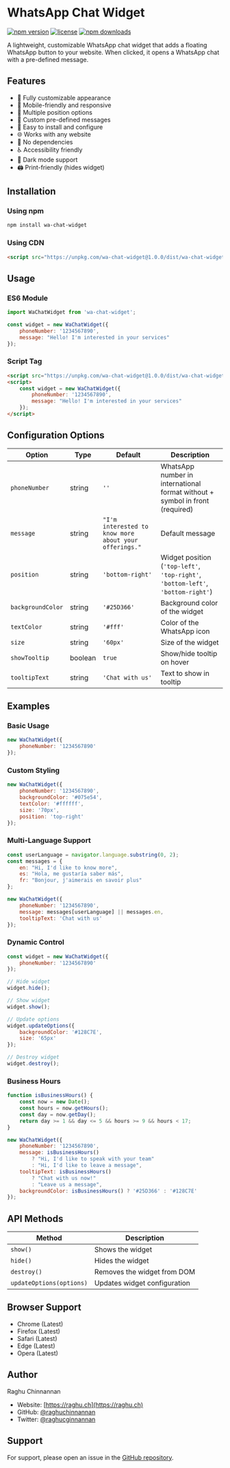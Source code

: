 # WhatsApp Chat Widget

[![npm version](https://img.shields.io/npm/v/wa-chat-widget.svg)](https://www.npmjs.com/package/wa-chat-widget)
[![license](https://img.shields.io/npm/l/wa-chat-widget.svg)](https://github.com/raghuchinnannan/wa-chat-widget/blob/main/LICENSE)
[![npm downloads](https://img.shields.io/npm/dm/wa-chat-widget.svg)](https://www.npmjs.com/package/wa-chat-widget)

A lightweight, customizable WhatsApp chat widget that adds a floating WhatsApp button to your website. When clicked, it opens a WhatsApp chat with a pre-defined message.

## Features

- 🎨 Fully customizable appearance
- 📱 Mobile-friendly and responsive
- 🎯 Multiple position options
- 💬 Custom pre-defined messages
- 🔧 Easy to install and configure
- 🌐 Works with any website
- 💪 No dependencies
- ♿ Accessibility friendly
- 🌙 Dark mode support
- 🖨️ Print-friendly (hides widget)

## Installation

### Using npm
```bash
npm install wa-chat-widget
```

### Using CDN
```html
<script src="https://unpkg.com/wa-chat-widget@1.0.0/dist/wa-chat-widget.js"></script>
```

## Usage

### ES6 Module
```javascript
import WaChatWidget from 'wa-chat-widget';

const widget = new WaChatWidget({
    phoneNumber: '1234567890',
    message: "Hello! I'm interested in your services"
});
```

### Script Tag
```html
<script src="https://unpkg.com/wa-chat-widget@1.0.0/dist/wa-chat-widget.js"></script>
<script>
    const widget = new WaChatWidget({
        phoneNumber: '1234567890',
        message: "Hello! I'm interested in your services"
    });
</script>
```

## Configuration Options

| Option | Type | Default | Description |
|--------|------|---------|-------------|
| `phoneNumber` | string | `''` | WhatsApp number in international format without + symbol in front (required) |
| `message` | string | `"I'm interested to know more about your offerings."` | Default message |
| `position` | string | `'bottom-right'` | Widget position (`'top-left'`, `'top-right'`, `'bottom-left'`, `'bottom-right'`) |
| `backgroundColor` | string | `'#25D366'` | Background color of the widget |
| `textColor` | string | `'#fff'` | Color of the WhatsApp icon |
| `size` | string | `'60px'` | Size of the widget |
| `showTooltip` | boolean | `true` | Show/hide tooltip on hover |
| `tooltipText` | string | `'Chat with us'` | Text to show in tooltip |

## Examples

### Basic Usage
```javascript
new WaChatWidget({
    phoneNumber: '1234567890'
});
```

### Custom Styling
```javascript
new WaChatWidget({
    phoneNumber: '1234567890',
    backgroundColor: '#075e54',
    textColor: '#ffffff',
    size: '70px',
    position: 'top-right'
});
```

### Multi-Language Support
```javascript
const userLanguage = navigator.language.substring(0, 2);
const messages = {
    en: "Hi, I'd like to know more",
    es: "Hola, me gustaría saber más",
    fr: "Bonjour, j'aimerais en savoir plus"
};

new WaChatWidget({
    phoneNumber: '1234567890',
    message: messages[userLanguage] || messages.en,
    tooltipText: 'Chat with us'
});
```

### Dynamic Control
```javascript
const widget = new WaChatWidget({
    phoneNumber: '1234567890'
});

// Hide widget
widget.hide();

// Show widget
widget.show();

// Update options
widget.updateOptions({
    backgroundColor: '#128C7E',
    size: '65px'
});

// Destroy widget
widget.destroy();
```

### Business Hours
```javascript
function isBusinessHours() {
    const now = new Date();
    const hours = now.getHours();
    const day = now.getDay();
    return day >= 1 && day <= 5 && hours >= 9 && hours < 17;
}

new WaChatWidget({
    phoneNumber: '1234567890',
    message: isBusinessHours() 
        ? "Hi, I'd like to speak with your team"
        : "Hi, I'd like to leave a message",
    tooltipText: isBusinessHours()
        ? "Chat with us now!"
        : "Leave us a message",
    backgroundColor: isBusinessHours() ? '#25D366' : '#128C7E'
});
```

## API Methods

| Method | Description |
|--------|-------------|
| `show()` | Shows the widget |
| `hide()` | Hides the widget |
| `destroy()` | Removes the widget from DOM |
| `updateOptions(options)` | Updates widget configuration |

## Browser Support

- Chrome (Latest)
- Firefox (Latest)
- Safari (Latest)
- Edge (Latest)
- Opera (Latest)

## Author

Raghu Chinnannan
- Website: [https://raghu.ch](https://raghu.ch)
- GitHub: [@raghuchinnannan](https://github.com/raghuchinnannan)
- Twitter: [@raghucginnannan](https://x.com/raghuchinnannan)

## Support

For support, please open an issue in the [GitHub repository](https://github.com/raghuchinnannan/wa-chat-widget/issues).